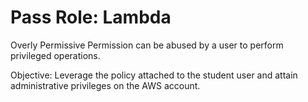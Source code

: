 # Pass Role: Lambda

Overly Permissive Permission can be abused by a user to perform privileged operations.

Objective: Leverage the policy attached to the student user and attain administrative privileges on the AWS account.
